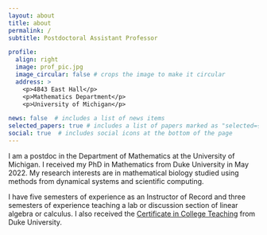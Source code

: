 ```yaml
---
layout: about
title: about
permalink: /
subtitle: Postdoctoral Assistant Professor

profile:
  align: right
  image: prof_pic.jpg
  image_circular: false # crops the image to make it circular
  address: >
    <p>4843 East Hall</p>
    <p>Mathematics Department</p>
    <p>University of Michigan</p>

news: false  # includes a list of news items
selected_papers: true # includes a list of papers marked as "selected={true}"
social: true  # includes social icons at the bottom of the page
---
```


I am a postdoc in the Department of Mathematics at the University of Michigan. I received my PhD in Mathematics from Duke University in May 2022. My research interests are in mathematical biology studied using methods from dynamical systems and scientific computing.

I have five semesters of experience as an Instructor of Record and three semesters of experience teaching a lab or discussion section of linear algebra or calculus. I also received the [Certificate in College Teaching](https://gradschool.duke.edu/professional-development/programs/certificate-college-teaching/) from Duke University.

<!-- Write your biography here. Tell the world about yourself. Link to your favorite [subreddit](http://reddit.com). You can put a picture in, too. The code is already in, just name your picture `prof_pic.jpg` and put it in the `img/` folder.

Put your address / P.O. box / other info right below your picture. You can also disable any these elements by editing `profile` property of the YAML header of your `_pages/about.md`. Edit `_bibliography/papers.bib` and Jekyll will render your [publications page](/al-folio/publications/) automatically.

Link to your social media connections, too. This theme is set up to use [Font Awesome icons](http://fortawesome.github.io/Font-Awesome/) and [Academicons](https://jpswalsh.github.io/academicons/), like the ones below. Add your Facebook, Twitter, LinkedIn, Google Scholar, or just disable all of them. -->
